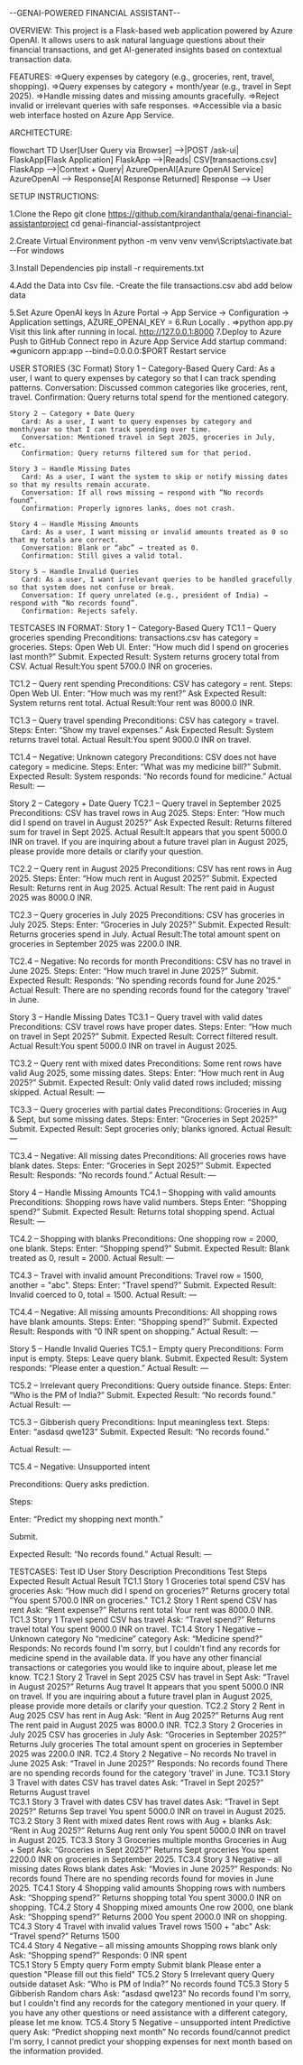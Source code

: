 --GENAI-POWERED FINANCIAL ASSISTANT--

OVERVIEW:
This project is a Flask-based web application powered by Azure OpenAI.
It allows users to ask natural language questions about their financial transactions, and get AI-generated insights based on contextual transaction data.


FEATURES:
       =>Query expenses by category (e.g., groceries, rent, travel, shopping).
       =>Query expenses by category + month/year (e.g., travel in Sept 2025).
       =>Handle missing dates and missing amounts gracefully.
       =>Reject invalid or irrelevant queries with safe responses.
       =>Accessible via a basic web interface hosted on Azure App Service.

ARCHITECTURE:

   flowchart TD
    User[User Query via Browser] -->|POST /ask-ui| FlaskApp[Flask Application]
    FlaskApp -->|Reads| CSV[transactions.csv]
    FlaskApp -->|Context + Query| AzureOpenAI[Azure OpenAI Service]
    AzureOpenAI --> Response[AI Response Returned]
    Response --> User

SETUP INSTRUCTIONS:

1.Clone the Repo
     git clone https://github.com/kirandanthala/genai-financial-assistantproject
     cd genai-financial-assistantproject
    
2.Create Virtual Environment
      python -m venv venv
      venv\Scripts\activate.bat --For windows

3.Install Dependencies
       pip install -r requirements.txt

4.Add the Data into Csv file.
      -Create the file transactions.csv abd add below data

5.Set Azure OpenAI keys
       In Azure Portal → App Service → Configuration → Application settings,
         AZURE_OPENAI_KEY = <Key1>
6.Run Locally .
      =>python app.py
      Visit this link after running in local. 
         http://127.0.0.1:8000
7.Deploy to Azure
    Push to GitHub
    Connect repo in Azure App Service
    Add startup command:
              =>gunicorn app:app --bind=0.0.0.0:$PORT
    Restart service

USER STORIES (3C Format)
    Story 1 – Category-Based Query
       Card: As a user, I want to query expenses by category so that I can track spending patterns.
       Conversation: Discussed common categories like groceries, rent, travel.
       Confirmation: Query returns total spend for the mentioned category.

    Story 2 – Category + Date Query
       Card: As a user, I want to query expenses by category and month/year so that I can track spending over time.
       Conversation: Mentioned travel in Sept 2025, groceries in July, etc.
       Confirmation: Query returns filtered sum for that period.

    Story 3 – Handle Missing Dates
       Card: As a user, I want the system to skip or notify missing dates so that my results remain accurate.
       Conversation: If all rows missing → respond with “No records found”.
       Confirmation: Properly ignores lanks, does not crash.

    Story 4 – Handle Missing Amounts
       Card: As a user, I want missing or invalid amounts treated as 0 so that my totals are correct.
       Conversation: Blank or “abc” → treated as 0.
       Confirmation: Still gives a valid total.

    Story 5 – Handle Invalid Queries
       Card: As a user, I want irrelevant queries to be handled gracefully so that system does not confuse or break.
       Conversation: If query unrelated (e.g., president of India) → respond with “No records found”.
       Confirmation: Rejects safely.

TESTCASES IN FORMAT:
Story 1 – Category-Based Query
TC1.1 – Query groceries spending
Preconditions: transactions.csv has category = groceries.
Steps:
Open Web UI.
Enter: “How much did I spend on groceries last month?”
Submit.
Expected Result: System returns grocery total from CSV.
Actual Result:You spent 5700.0 INR on groceries.

TC1.2 – Query rent spending
Preconditions: CSV has category = rent.
Steps:
Open Web UI.
Enter: “How much was my rent?”
Ask
Expected Result: System returns rent total.
Actual Result:Your rent was 8000.0 INR.

TC1.3 – Query travel spending
Preconditions: CSV has category = travel.
Steps:
Enter: “Show my travel expenses.”
Ask
Expected Result: System returns travel total.
Actual Result:You spent 9000.0 INR on travel.

TC1.4 – Negative: Unknown category
Preconditions: CSV does not have category = medicine.
Steps:
Enter: “What was my medicine bill?”
Submit.
Expected Result: System responds: “No records found for medicine.”
Actual Result: —

Story 2 – Category + Date Query
TC2.1 – Query travel in September 2025
Preconditions: CSV has travel rows in Aug 2025.
Steps:
Enter: “How much did I spend on travel in August 2025?”
Ask
Expected Result: Returns filtered sum for travel in Sept 2025.
Actual Result:It appears that you spent 5000.0 INR on travel. If you are inquiring about a future travel plan in August 2025, please provide more details or clarify your question.

TC2.2 – Query rent in August 2025
Preconditions: CSV has rent rows in Aug 2025.
Steps:
Enter: “How much rent in August 2025?”
Submit.
Expected Result: Returns rent in Aug 2025.
Actual Result: The rent paid in August 2025 was 8000.0 INR.

TC2.3 – Query groceries in July 2025
Preconditions: CSV has groceries in July 2025.
Steps:
Enter: “Groceries in July 2025?”
Submit.
Expected Result: Returns groceries spend in July.
Actual Result:The total amount spent on groceries in September 2025 was 2200.0 INR.

TC2.4 – Negative: No records for month
Preconditions: CSV has no travel in June 2025.
Steps:
Enter: “How much travel in June 2025?”
Submit.
Expected Result: Responds: “No spending records found for June 2025.”
Actual Result: There are no spending records found for the category 'travel' in June.

Story 3 – Handle Missing Dates
TC3.1 – Query travel with valid dates
Preconditions: CSV travel rows have proper dates.
Steps:
Enter: “How much on travel in Sept 2025?”
Submit.
Expected Result: Correct filtered result.
Actual Result:You spent 5000.0 INR on travel in August 2025.

TC3.2 – Query rent with mixed dates
Preconditions: Some rent rows have valid Aug 2025, some missing dates.
Steps:
Enter: “How much rent in Aug 2025?”
Submit.
Expected Result: Only valid dated rows included; missing skipped.
Actual Result: —

TC3.3 – Query groceries with partial dates
Preconditions: Groceries in Aug & Sept, but some missing dates.
Steps:
Enter: “Groceries in Sept 2025?”
Submit.
Expected Result: Sept groceries only; blanks ignored.
Actual Result: —

TC3.4 – Negative: All missing dates
Preconditions: All groceries rows have blank dates.
Steps:
Enter: “Groceries in Sept 2025?”
Submit.
Expected Result: Responds: “No records found.”
Actual Result: —

Story 4 – Handle Missing Amounts
TC4.1 – Shopping with valid amounts
Preconditions: Shopping rows have valid numbers.
Steps
Enter: “Shopping spend?”
Submit.
Expected Result: Returns total shopping spend.
Actual Result: —

TC4.2 – Shopping with blanks
Preconditions: One shopping row = 2000, one blank.
Steps:
Enter: “Shopping spend?”
Submit.
Expected Result: Blank treated as 0, result = 2000.
Actual Result: —

TC4.3 – Travel with invalid amount
Preconditions: Travel row = 1500, another = "abc".
Steps:
Enter: “Travel spend?”
Submit.
Expected Result: Invalid coerced to 0, total = 1500.
Actual Result: —

TC4.4 – Negative: All missing amounts
Preconditions: All shopping rows have blank amounts.
Steps:
Enter: “Shopping spend?”
Submit.
Expected Result: Responds with “0 INR spent on shopping.”
Actual Result: —

Story 5 – Handle Invalid Queries
TC5.1 – Empty query
Preconditions: Form input is empty.
Steps:
Leave query blank.
Submit.
Expected Result: System responds: “Please enter a question.”
Actual Result: —

TC5.2 – Irrelevant query
Preconditions: Query outside finance.
Steps:
Enter: “Who is the PM of India?”
Submit.
Expected Result: “No records found.”
Actual Result: —

TC5.3 – Gibberish query
Preconditions: Input meaningless text.
Steps:
Enter: “asdasd qwe123”
Submit.
Expected Result: “No records found.”

Actual Result: —

TC5.4 – Negative: Unsupported intent

Preconditions: Query asks prediction.

Steps:

Enter: “Predict my shopping next month.”

Submit.

Expected Result: “No records found.”
Actual Result: —

TESTCASES:
 Test ID	User Story	Description	Preconditions	Test Steps	Expected Result	Actual Result
TC1.1	Story 1	Groceries total spend	CSV has groceries	Ask: “How much did I spend on groceries?”	Returns grocery total	"You spent 5700.0 INR on groceries."
TC1.2	Story 1	Rent spend	CSV has rent	Ask: “Rent expense?”	Returns rent total	Your rent was 8000.0 INR.
TC1.3	Story 1	Travel spend	CSV has travel	Ask: “Travel spend?”	Returns travel total	You spent 9000.0 INR on travel.
TC1.4 	Story 1	Negative – Unknown category	No “medicine” category	Ask: “Medicine spend?”	Responds: No records found	I'm sorry, but I couldn't find any records for medicine spend in the available data. If you have any other financial transactions or categories you would like to inquire about, please let me know.
TC2.1	Story 2	Travel in Sept 2025	CSV has travel in Sept	Ask: “Travel in August 2025?”	Returns Aug travel	It appears that you spent 5000.0 INR on travel. If you are inquiring about a future travel plan in August 2025, please provide more details or clarify your question.
TC2.2	Story 2	Rent in Aug 2025	CSV has rent in Aug	Ask: “Rent in Aug 2025?”	Returns Aug rent  The rent paid in August 2025 was 8000.0 INR.
TC2.3	Story 2	Groceries in July 2025	CSV has groceries in July	Ask: “Groceries in September 2025?”	Returns July groceries	The total amount spent on groceries in September 2025 was 2200.0 INR.
TC2.4 	Story 2	Negative – No records	No travel in June 2025	Ask: “Travel in June 2025?”	Responds: No records found	There are no spending records found for the category 'travel' in June.
TC3.1	Story 3	Travel with dates	CSV has travel dates	Ask: “Travel in Sept 2025?”	Returns August travel  	
TC3.1	Story 3	Travel with dates	CSV has travel dates	Ask: “Travel in Sept 2025?”	Returns Sep travel You spent 5000.0 INR on travel in August 2025.	
TC3.2	Story 3	Rent with mixed dates	Rent rows with Aug + blanks	Ask: “Rent in Aug 2025?”	Returns Aug rent only	You spent 5000.0 INR on travel in August 2025.
TC3.3	Story 3	Groceries multiple months	Groceries in Aug + Sept	Ask: “Groceries in Sept 2025?”	Returns Sept groceries	You spent 2200.0 INR on groceries in September 2025.
TC3.4 	Story 3	Negative – all missing dates	Rows blank dates	Ask: “Movies in June 2025?”	Responds: No records found	There are no spending records found for movies in June 2025.
TC4.1	Story 4	Shopping valid amounts	Shopping rows with numbers	Ask: “Shopping spend?”	Returns shopping total	You spent 3000.0 INR on shopping.
TC4.2	Story 4	Shopping mixed amounts	One row 2000, one blank	Ask: “Shopping spend?”	Returns 2000	You spent 2000.0 INR on shopping.
TC4.3	Story 4	Travel with invalid values	Travel rows 1500 + "abc"	Ask: “Travel spend?”	Returns 1500	
TC4.4 	Story 4	Negative – all missing amounts	Shopping rows blank only	Ask: “Shopping spend?”	Responds: 0 INR spent	
TC5.1	Story 5	Empty query	Form empty	Submit blank	Please enter a question	"Please fill out this field"
TC5.2	Story 5	Irrelevant query	Query outside dataset	Ask: “Who is PM of India?”	No records found
TC5.3	Story 5	Gibberish	Random chars	Ask: “asdasd qwe123”	No records found I'm sorry, but I couldn't find any records for the category mentioned in your query. If you have any other questions or need assistance with a different category, please let me know.
TC5.4 	Story 5	Negative – unsupported intent	Predictive query	Ask: “Predict shopping next month”	No records found/cannot predict	 I'm sorry, I cannot predict your shopping expenses for next month based on the information provided.


    
 

